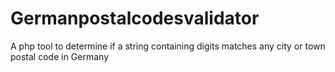 # Germanpostalcodesvalidator
A php tool to determine if a string containing digits matches any city or town postal code in Germany
